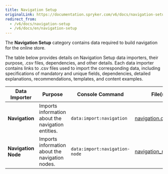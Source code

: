 ```yaml
---
title: Navigation Setup
originalLink: https://documentation.spryker.com/v6/docs/navigation-setup
redirect_from:
  - /v6/docs/navigation-setup
  - /v6/docs/en/navigation-setup
---
```


The **Navigation Setup** category contains data required to build navigation for the online store.

The table below provides details on Navigation Setup data importers, their purpose, .csv files, dependencies, and other details. Each data importer contains links to .csv files used to import the corresponding data, including specifications of mandatory and unique fields, dependencies, detailed explanations, recommendations, templates, and content examples.


| Data Importer | Purpose | Console Command| File(s) | Dependencies |
| --- | --- | --- | --- |--- |
| **Navigation**   |Imports information about the navigation entities.  |`data:import:navigation` | [navigation.csv](https://documentation.spryker.com/docs/file-details-navigationcsv) |None |
| **Navigation Node**   | Imports information about the navigation nodes. |`data:import:navigation-node` |[ navigation_node.csv](https://documentation.spryker.com/docs/file-details-navigation-nodecsv) | <ul><li>[navigation.csv](https://documentation.spryker.com/docs/file-details-navigationcsv)</li><li>[glossary.csv](https://documentation.spryker.com/docs/file-details-glossarycsv)</li></ul>|
